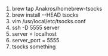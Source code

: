1. brew tap Anakros/homebrew-tsocks
2. brew install --HEAD tsocks
3. vim /usr/local/etc/tsocks.conf
4. ssh -D 5555 server
5. server = localhost
6. server_port = 5555
7. tsocks something
